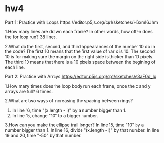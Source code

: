 # hw4

Part 1: Practice with Loops
https://editor.p5js.org/cp1/sketches/H6xmI6Jhm

1.How many lines are drawn each frame? In other words, how often does the for loop run?
  38 lines.

2.What do the first, second, and third appearances of the number 10 do in the code?
  The first 10 means that the first value of var x is 10.
  The second 10 is for making sure the margin on the right side is thicker than 10 pixels.
  The third 10 means that there is a 10 pixels space between the begining of each line.
  
  
Part 2: Practice with Arrays
https://editor.p5js.org/cp1/sketches/e3aF0d_Ix

1.How many times does the loop body run each frame, once the x and y arrays are full?
  6 times.

2.What are two ways of increasing the spacing between rings?
  1) In line 16, time "(x.length - i)" by a number bigger than 1.
  2) In line 15, change "10" to a bigger number.
 
3.How can you make the ellipse trail longer?
  In line 15, time "10" by a number bigger than 1.
  In line 16, divide "(x.length - i)" by that number.
  In line 19 and 20, time "-50" by that number.

